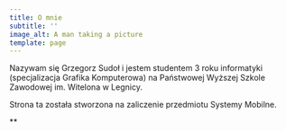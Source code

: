 ```yaml
---
title: O mnie
subtitle: ''
image_alt: A man taking a picture
template: page
---
```

Nazywam się Grzegorz Sudoł i jestem studentem 3 roku informatyki (specjalizacja Grafika Komputerowa) na Państwowej Wyższej Szkole Zawodowej im. Witelona w Legnicy.

Strona ta została stworzona na zaliczenie przedmiotu Systemy Mobilne. 

**
